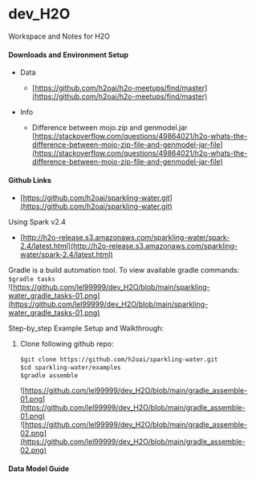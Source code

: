 # dev_H2O
Workspace and Notes for H2O

#### Downloads and Environment Setup
- Data
  - [https://github.com/h2oai/h2o-meetups/find/master](https://github.com/h2oai/h2o-meetups/find/master) <br/>

- Info
  - Difference between mojo.zip and genmodel.jar
    [https://stackoverflow.com/questions/49864021/h2o-whats-the-difference-between-mojo-zip-file-and-genmodel-jar-file](https://stackoverflow.com/questions/49864021/h2o-whats-the-difference-between-mojo-zip-file-and-genmodel-jar-file) <br/>

#### Github Links
- [https://github.com/h2oai/sparkling-water.git](https://github.com/h2oai/sparkling-water.git) <br/>

Using Spark v2.4 <br/>
- [http://h2o-release.s3.amazonaws.com/sparkling-water/spark-2.4/latest.html](http://h2o-release.s3.amazonaws.com/sparkling-water/spark-2.4/latest.html) <br/>

Gradle is a build automation tool. To view available gradle commands: <br/>
`$gradle tasks` <br/>
![https://github.com/lel99999/dev_H2O/blob/main/sparkling-water_gradle_tasks-01.png](https://github.com/lel99999/dev_H2O/blob/main/sparkling-water_gradle_tasks-01.png) <br/>

Step-by_step Example Setup and Walkthrough: <br/>
1) Clone following github repo:
   ```
   $git clone https://github.com/h2oai/sparkling-water.git
   $cd sparkling-water/examples
   $gradle assemble
   ```
   ![https://github.com/lel99999/dev_H2O/blob/main/gradle_assemble-01.png](https://github.com/lel99999/dev_H2O/blob/main/gradle_assemble-01.png) <br/>
   ![https://github.com/lel99999/dev_H2O/blob/main/gradle_assemble-02.png](https://github.com/lel99999/dev_H2O/blob/main/gradle_assemble-02.png) <br/>
   
   

#### Data Model Guide
